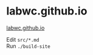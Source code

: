 # labwc.github.io

[labwc.github.io](https://labwc.github.io)

Edit `src/*.md`  
Run `./build-site`  

